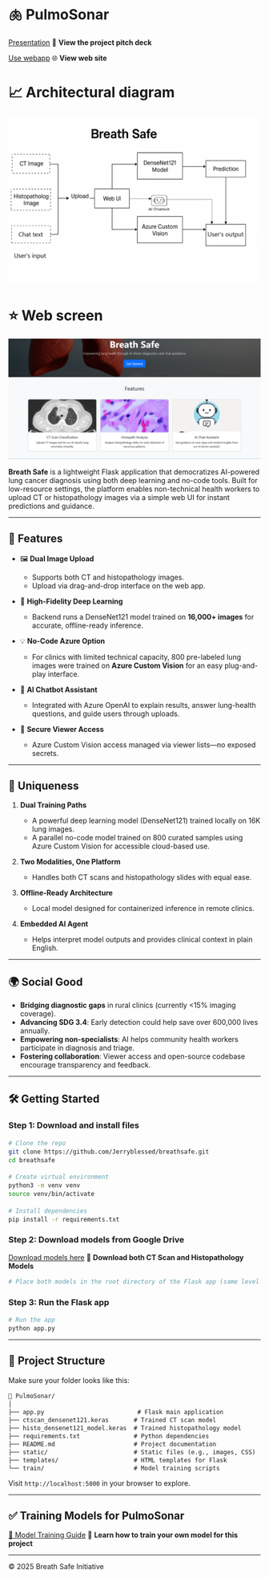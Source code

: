 # 🫁 PulmoSonar

[Presentation](https://docs.google.com/presentation/d/1r_a98Et5a3CCOZtHDk0O5rNGh_tOkeDCvzrJvdH8OQA/edit?usp=sharing)
🔗 **View the project pitch deck**

[Use webapp](https://gibbon-clever-bream.ngrok-free.app/PulmoSonar)
🌐 **View web site**

# 📈 Architectural diagram

![BreathSafe Architecture Diagram](https://github.com/Jerryblessed/breathsafe/blob/main/static/AI%20Lung%20Cancer%20Diagnosis%20Flowchart.png?raw=true)

# ⭐️ Web screen

![Breath Safe Landing Page](https://github.com/Jerryblessed/breathsafe/blob/main/static/landingpage.png?raw=true)

**Breath Safe** is a lightweight Flask application that democratizes AI-powered lung cancer diagnosis using both deep learning and no-code tools. Built for low-resource settings, the platform enables non-technical health workers to upload CT or histopathology images via a simple web UI for instant predictions and guidance.

---

## 🚀 Features

* 🖼️ **Dual Image Upload**

  * Supports both CT and histopathology images.
  * Upload via drag-and-drop interface on the web app.
* 🧠 **High-Fidelity Deep Learning**

  * Backend runs a DenseNet121 model trained on **16,000+ images** for accurate, offline-ready inference.
* 💡 **No-Code Azure Option**

  * For clinics with limited technical capacity, 800 pre-labeled lung images were trained on **Azure Custom Vision** for an easy plug-and-play interface.
* 🤖 **AI Chatbot Assistant**

  * Integrated with Azure OpenAI to explain results, answer lung-health questions, and guide users through uploads.
* 🔐 **Secure Viewer Access**

  * Azure Custom Vision access managed via viewer lists—no exposed secrets.

---

## 🎯 Uniqueness

1. **Dual Training Paths**

   * A powerful deep learning model (DenseNet121) trained locally on 16K lung images.
   * A parallel no-code model trained on 800 curated samples using Azure Custom Vision for accessible cloud-based use.
2. **Two Modalities, One Platform**

   * Handles both CT scans and histopathology slides with equal ease.
3. **Offline-Ready Architecture**

   * Local model designed for containerized inference in remote clinics.
4. **Embedded AI Agent**

   * Helps interpret model outputs and provides clinical context in plain English.

---

## 🌍 Social Good

* **Bridging diagnostic gaps** in rural clinics (currently <15% imaging coverage).
* **Advancing SDG 3.4**: Early detection could help save over 600,000 lives annually.
* **Empowering non-specialists**: AI helps community health workers participate in diagnosis and triage.
* **Fostering collaboration**: Viewer access and open-source codebase encourage transparency and feedback.

---

## 🛠️ Getting Started

### Step 1: Download and install files

```bash
# Clone the repo
git clone https://github.com/Jerryblessed/breathsafe.git
cd breathsafe

# Create virtual environment
python3 -m venv venv
source venv/bin/activate

# Install dependencies
pip install -r requirements.txt
```

### Step 2: Download models from Google Drive

[Download models here](https://drive.google.com/drive/folders/17am-HyZ2R7SoCi9Rpfu5uK71XAWWI1ff?usp=drive_link)
🔗 **Download both CT Scan and Histopathology Models**

```bash
# Place both models in the root directory of the Flask app (same level as app.py)
```

### Step 3: Run the Flask app

```bash
# Run the app
python app.py
```

---

## 📁 Project Structure

Make sure your folder looks like this:

```
📁 PulmoSonar/
│
├── app.py                          # Flask main application
├── ctscan_densenet121.keras       # Trained CT scan model
├── histo_densenet121_model.keras  # Trained histopathology model
├── requirements.txt               # Python dependencies
├── README.md                      # Project documentation
├── static/                        # Static files (e.g., images, CSS)
├── templates/                     # HTML templates for Flask
└── train/                         # Model training scripts
```

Visit `http://localhost:5000` in your browser to explore.

---

## ✅ Training Models for PulmoSonar

[🧠 Model Training Guide](https://github.com/Jerryblessed/breathsafe/tree/main/train)
🧩 **Learn how to train your own model for this project**

---

© 2025 Breath Safe Initiative
